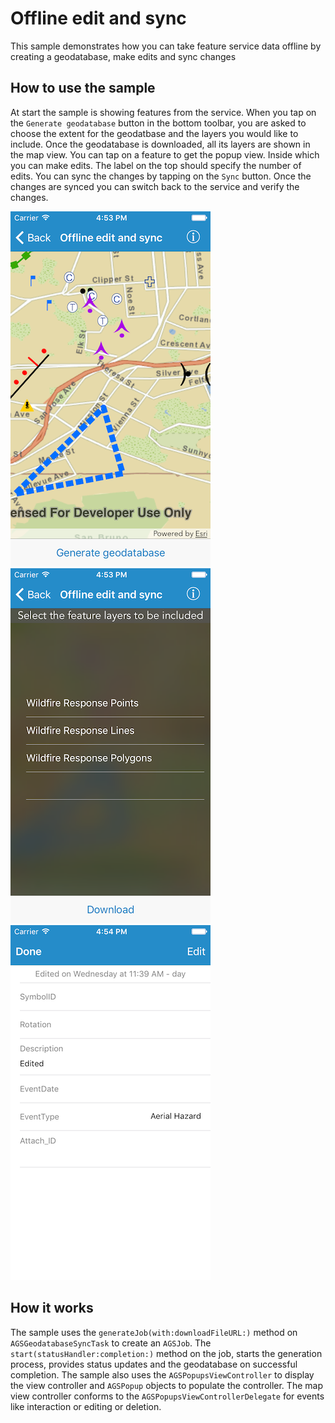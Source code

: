 # Offline edit and sync

This sample demonstrates how you can take feature service data offline by creating a geodatabase, make edits and sync changes

## How to use the sample

At start the sample is showing features from the service. When you tap on the `Generate geodatabase` button in the bottom toolbar, you are asked to choose the extent for the geodatbase and the layers you would like to include. Once the geodatabase is downloaded, all its layers are shown in the map view. You can tap on a feature to get the popup view. Inside which you can make edits. The label on the top should specify the number of edits. You can sync the changes by tapping on the `Sync` button. Once the changes are synced you can switch back to the service and verify the changes.

![](image1.png)
![](image2.png)
![](image3.png)

## How it works

The sample uses the `generateJob(with:downloadFileURL:)` method on  `AGSGeodatabaseSyncTask` to create an `AGSJob`. The `start(statusHandler:completion:)` method on the job, starts the generation process, provides status updates and the geodatabase on successful completion. The sample also uses the `AGSPopupsViewController` to display the view controller and `AGSPopup` objects to populate the controller. The map view controller conforms to the `AGSPopupsViewControllerDelegate` for events like interaction or editing or deletion. 





